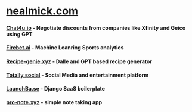

# [nealmick.com](https://nealmick.com)

#### [Chat4u.io](https://chat4u.io/) - Negotiate discounts from companies like Xfinity and Geico using GPT

#### [Firebet.ai](https://firebet.ai/) - Machine Leanring Sports analytics 

#### [Recipe-genie.xyz](https://recipe-genie.xyz/) - Dalle and GPT based recipe generator

#### [Totally.social](https://Totally.social/) - Social Media and entertainment platform

#### [LaunchBa.se](https://launchba.se/) - Django SaaS boilerplate

#### [pro-note.xyz](https://pro-note.xyz/) - simple note taking app
